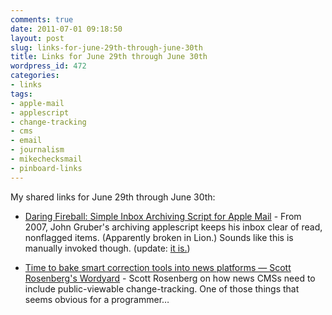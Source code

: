 ```yaml
---
comments: true
date: 2011-07-01 09:18:50
layout: post
slug: links-for-june-29th-through-june-30th
title: Links for June 29th through June 30th
wordpress_id: 472
categories:
- links
tags:
- apple-mail
- applescript
- change-tracking
- cms
- email
- journalism
- mikechecksmail
- pinboard-links
---
```


My shared links for June 29th through June 30th:






  * [Daring Fireball: Simple Inbox Archiving Script for Apple Mail](http://daringfireball.net/2007/07/simple_inbox_sweeper) - From 2007, John Gruber's archiving applescript keeps his inbox clear of read, nonflagged items. (Apparently broken in Lion.)
Sounds like this is manually invoked though. (update: [it is.](http://twitter.com/#!/gruber/status/86484584778313728))


  * [Time to bake smart correction tools into news platforms — Scott Rosenberg's Wordyard](http://www.wordyard.com/2011/06/20/time-to-bake-smart-correction-tools-into-news-platforms/) - Scott Rosenberg on how news CMSs need to include public-viewable change-tracking. One of those things that seems obvious for a programmer…



